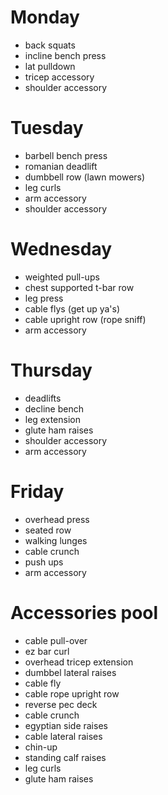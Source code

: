 # Monday

- back squats
- incline bench press
- lat pulldown
- tricep accessory
- shoulder accessory

# Tuesday

- barbell bench press
- romanian deadlift
- dumbbell row (lawn mowers)
- leg curls
- arm accessory
- shoulder accessory

# Wednesday

- weighted pull-ups
- chest supported t-bar row
- leg press
- cable flys (get up ya's)
- cable upright row (rope sniff)
- arm accessory

# Thursday

- deadlifts
- decline bench
- leg extension
- glute ham raises
- shoulder accessory
- arm accessory

# Friday

- overhead press
- seated row
- walking lunges
- cable crunch
- push ups
- arm accessory

# Accessories pool

- cable pull-over
- ez bar curl
- overhead tricep extension
- dumbbel lateral raises
- cable fly
- cable rope upright row
- reverse pec deck
- cable crunch
- egyptian side raises
- cable lateral raises
- chin-up
- standing calf raises
- leg curls
- glute ham raises


